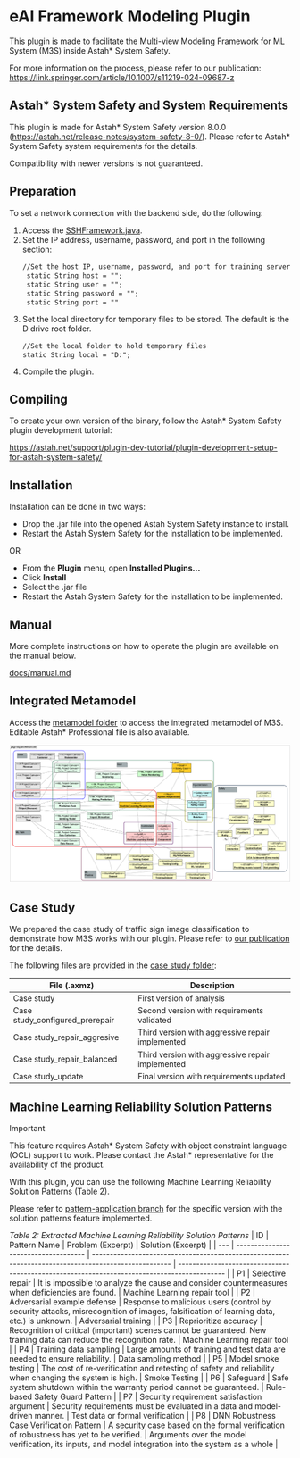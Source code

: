 # eAI Framework Modeling Plugin
This plugin is made to facilitate the Multi-view Modeling Framework for ML System (M3S) inside Astah* System Safety.

For more information on the process, please refer to our publication: https://link.springer.com/article/10.1007/s11219-024-09687-z

## Astah* System Safety and System Requirements

This plugin is made for Astah* System Safety version 8.0.0 (https://astah.net/release-notes/system-safety-8-0/). Please refer to Astah* System Safety system requirements for the details.

Compatibility with newer versions is not guaranteed.

## Preparation

To set a network connection with the backend side, do the following:

1. Access the [SSHFramework.java](src/main/java/ai/engineering/pipeline/SSHConnector.java).
2. Set the IP address, username, password, and port in the following section:
   ```
   //Set the host IP, username, password, and port for training server
    static String host = "";
    static String user = "";
    static String password = "";
    static String port = ""
   ```
3. Set the local directory for temporary files to be stored. The default is the D drive root folder.
   ```
   //Set the local folder to hold temporary files
   static String local = "D:";
   ```
4. Compile the plugin.

## Compiling
To create your own version of the binary, follow the Astah* System Safety plugin development tutorial:

https://astah.net/support/plugin-dev-tutorial/plugin-development-setup-for-astah-system-safety/

## Installation
Installation can be done in two ways:

- Drop the .jar file into the opened Astah System Safety instance to install.
- Restart the Astah System Safety for the installation to be implemented.

OR

- From the **Plugin** menu, open **Installed Plugins...**
- Click **Install**
- Select the .jar file
- Restart the Astah System Safety for the installation to be implemented.

## Manual
More complete instructions on how to operate the plugin are available on the manual below.

[docs/manual.md](docs/manual.md)

## Integrated Metamodel
Access the [metamodel folder](https://github.com/jst-qaml/framework-modeling-tool/tree/main/metamodels) to access the integrated metamodel of M3S. Editable Astah* Professional file is also available.

<img src="metamodels/Metamodel.png" />

## Case Study

We prepared the case study of traffic sign image classification to demonstrate how M3S works with our plugin. Please refer to [our publication](https://link.springer.com/article/10.1007/s11219-024-09687-z) for the details.

The following files are provided in the [case study folder](https://github.com/jst-qaml/framework-modeling-tool/tree/main/case%20study):

| File (.axmz)                    | Description                                     |
| ------------------------------- | ----------------------------------------------- |
| Case study                      | First version of analysis                       |
| Case study_configured_prerepair | Second version with requirements validated      |
| Case study_repair_aggresive     | Third version with aggressive repair implemented |
| Case study_repair_balanced      | Third version with aggressive repair implemented |
| Case study_update               | Final version with requirements updated         |

## Machine Learning Reliability Solution Patterns

> [!IMPORTANT]  
> This feature requires Astah* System Safety with object constraint language (OCL) support to work. Please contact the Astah* representative for the availability of the product.

With this plugin, you can use the following Machine Learning Reliability Solution Patterns (Table 2). 

Please refer to [pattern-application branch](https://github.com/jst-qaml/m3s-astah-plugin/tree/pattern-application) for the specific version with the solution patterns feature implemented.

*Table 2: Extracted Machine Learning Reliability Solution Patterns*
| ID  | Pattern Name                         | Problem (Excerpt)                                                                                   | Solution (Excerpt)                                                                          |
| --- | ------------------------------------ | ---------------------------------------------------------------------------------------------------- | ------------------------------------------------------------------------------------------- |
| P1  | Selective repair                     | It is impossible to analyze the cause and consider countermeasures when deficiencies are found.      | Machine Learning repair tool                                                                |
| P2  | Adversarial example defense          | Response to malicious users (control by security attacks, misrecognition of images, falsification of learning data, etc.) is unknown. | Adversarial training                                                                        |
| P3  | Reprioritize accuracy                | Recognition of critical (important) scenes cannot be guaranteed. New training data can reduce the recognition rate. | Machine Learning repair tool                                                                |
| P4  | Training data sampling               | Large amounts of training and test data are needed to ensure reliability.                             | Data sampling method                                                                        |
| P5  | Model smoke testing                  | The cost of re-verification and retesting of safety and reliability when changing the system is high. | Smoke Testing                                                                               |
| P6  | Safeguard                            | Safe system shutdown within the warranty period cannot be guaranteed.                                | Rule-based Safety Guard Pattern                                                             |
| P7  | Security requirement satisfaction argument | Security requirements must be evaluated in a data and model-driven manner.                            | Test data or formal verification                                                            |
| P8  | DNN Robustness Case Verification Pattern | A security case based on the formal verification of robustness has yet to be verified.                | Arguments over the model verification, its inputs, and model integration into the system as a whole |
